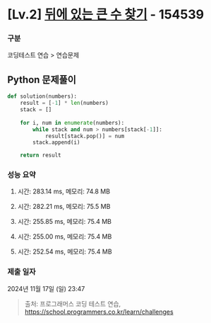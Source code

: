 # [Lv.2] [뒤에 있는 큰 수 찾기](https://school.programmers.co.kr/learn/courses/30/lessons/154539) - 154539 

### 구분

코딩테스트 연습 > 연습문제

## Python 문제풀이

```py
def solution(numbers):
    result = [-1] * len(numbers)
    stack = []
    
    for i, num in enumerate(numbers):
        while stack and num > numbers[stack[-1]]:
            result[stack.pop()] = num
        stack.append(i)

    return result
```

### 성능 요약

1. 시간: 283.14 ms, 메모리: 74.8 MB

2. 시간: 282.21 ms, 메모리: 75.5 MB
3. 시간: 255.85 ms, 메모리: 75.4 MB
4. 시간: 255.00 ms, 메모리: 75.4 MB
5. 시간: 252.54 ms, 메모리: 75.4 MB

### 제출 일자

2024년 11월 17일 (일) 23:47

> 출처: 프로그래머스 코딩 테스트 연습, https://school.programmers.co.kr/learn/challenges